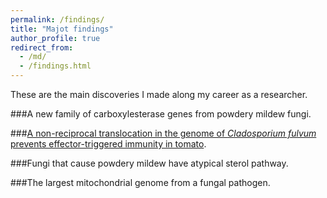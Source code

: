 ```yaml
---
permalink: /findings/
title: "Majot findings"
author_profile: true
redirect_from: 
  - /md/
  - /findings.html
---
```




These are the main discoveries I made along my career as a researcher.

###A new family of carboxylesterase genes from powdery mildew fungi.

###[A non-reciprocal translocation in the genome of *Cladosporium fulvum* prevents effector-triggered immunity in tomato](finding_avr9.md).

###Fungi that cause powdery mildew have atypical sterol pathway.


###The largest mitochondrial genome from a fungal pathogen.

